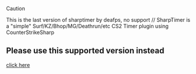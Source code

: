 > [!CAUTION]
> This is the last version of sharptimer by deafps, no support  // SharpTimer is a "simple" Surf/KZ/Bhop/MG/Deathrun/etc CS2 Timer plugin using CounterStrikeSharp<br>


## Please use this  supported version instead
[click here](https://github.com/Letaryat/poor-sharptimer)
